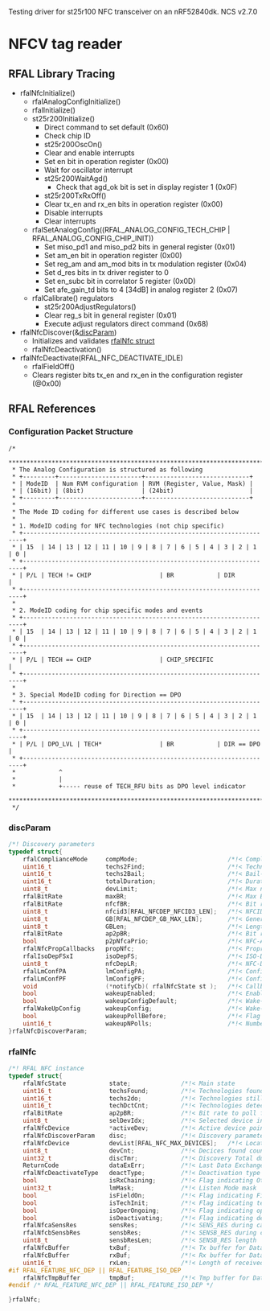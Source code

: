 Testing driver for st25r100 NFC transceiver on an nRF52840dk.
NCS v2.7.0

# NFCV tag reader

## RFAL Library Tracing

- rfalNfcInitialize()
    - rfalAnalogConfigInitialize()
    - rfalInitialize()
    - st25r200Initialize()
        - Direct command to set default (0x60)
        - Check chip ID
        - st25r200OscOn()
        - Clear and enable interrupts
        - Set en bit in operation register (0x00)
        - Wait for oscillator interrupt
        - st25r200WaitAgd()
            - Check that agd_ok bit is set in display register 1 (0x0F)
        - st25r200TxRxOff()
        - Clear tx_en and rx_en bits in operation register (0x00)
        - Disable interrupts
        - Clear interrupts
    - rfalSetAnalogConfig((RFAL_ANALOG_CONFIG_TECH_CHIP | RFAL_ANALOG_CONFIG_CHIP_INIT))
        - Set miso_pd1 and miso_pd2 bits in general register (0x01)
        - Set am_en bit in operation register (0x00)
        - Set reg_am and am_mod bits in tx modulation register (0x04)
        - Set d_res bits in tx driver register to 0
        - Set en_subc bit in correlator 5 register (0x0D)
        - Set afe_gain_td bits to 4 [34dB] in analog register 2 (0x07)
    - rfalCalibrate() regulators
        - st25r200AdjustRegulators()
        - Clear reg_s bit in general register (0x01)
        - Execute adjust regulators direct command (0x68)
- rfalNfcDiscover(&[discParam](#discParam))
    - Initializes and validates [rfalNfc struct](#rfalNfc)
    - rfalNfcDeactivation()
- rfalNfcDeactivate(RFAL_NFC_DEACTIVATE_IDLE)
    - rfalFieldOff()
    - Clears register bits tx_en and rx_en in the configuration register (@0x00)

## RFAL References

### Configuration Packet Structure
```
/*
 ******************************************************************************
 * The Analog Configuration is structured as following
 * +---------+-----------------------+-----------------------------+
 * | ModeID  | Num RVM configuration | RVM (Register, Value, Mask) |
 * | (16bit) | (8bit)                | (24bit)                     |
 * +---------+-----------------------+-----------------------------+
 *
 * The Mode ID coding for different use cases is described below
 * 
 * 1. ModeID coding for NFC technologies (not chip specific)
 * +----------------------------------------------------------------------+
 * | 15  | 14 | 13 | 12 | 11 | 10 | 9 | 8 | 7 | 6 | 5 | 4 | 3 | 2 | 1 | 0 |
 * +----------------------------------------------------------------------+
 * | P/L | TECH != CHIP                   | BR            | DIR           |
 * +----------------------------------------------------------------------+
 * 
 * 2. ModeID coding for chip specific modes and events
 * +----------------------------------------------------------------------+
 * | 15  | 14 | 13 | 12 | 11 | 10 | 9 | 8 | 7 | 6 | 5 | 4 | 3 | 2 | 1 | 0 |
 * +----------------------------------------------------------------------+
 * | P/L | TECH == CHIP                   | CHIP_SPECIFIC                 |
 * +----------------------------------------------------------------------+
 * 
 * 3. Special ModeID coding for Direction == DPO
 * +----------------------------------------------------------------------+
 * | 15  | 14 | 13 | 12 | 11 | 10 | 9 | 8 | 7 | 6 | 5 | 4 | 3 | 2 | 1 | 0 |
 * +----------------------------------------------------------------------+
 * | P/L | DPO_LVL | TECH*                | BR            | DIR == DPO    |
 * +----------------------------------------------------------------------+
 *            ^
 *            | 
 *            +----- reuse of TECH_RFU bits as DPO level indicator
 ******************************************************************************
 */
```

### discParam

```c
/*! Discovery parameters                                                                                                             */
typedef struct{
    rfalComplianceMode     compMode;                         /*!< Compliancy mode to be used                                         */
    uint16_t               techs2Find;                       /*!< Technologies to search for                                         */
    uint16_t               techs2Bail;                       /*!< Bail-out after certain NFC technologies                            */
    uint16_t               totalDuration;                    /*!< Duration of a whole Poll + Listen cycle        NCI 2.1 Table 46    */
    uint8_t                devLimit;                         /*!< Max number of devices                      Activity 2.1  Table 11  */
    rfalBitRate            maxBR;                            /*!< Max Bit rate to be used                        NCI 2.1  Table 28   */
    rfalBitRate            nfcfBR;                           /*!< Bit rate to poll for NFC-F                     NCI 2.1  Table 27   */
    uint8_t                nfcid3[RFAL_NFCDEP_NFCID3_LEN];   /*!< NFCID3 to be used on the ATR_REQ/ATR_RES                           */
    uint8_t                GB[RFAL_NFCDEP_GB_MAX_LEN];       /*!< General bytes to be used on the ATR-REQ        NCI 2.1  Table 29   */
    uint8_t                GBLen;                            /*!< Length of the General Bytes                    NCI 2.1  Table 29   */
    rfalBitRate            ap2pBR;                           /*!< Bit rate to poll for AP2P                      NCI 2.1  Table 31   */
    bool                   p2pNfcaPrio;                      /*!< NFC-A P2P (true) or ISO14443-4/T4T (false) priority                */
    rfalNfcPropCallbacks   propNfc;                          /*!< Proprietary Technlogy callbacks                                    */
    rfalIsoDepFSxI         isoDepFS;                         /*!< ISO-DEP Poller announced maximum frame size   Digital 2.2 Table 60 */
    uint8_t                nfcDepLR;                         /*!< NFC-DEP Poller & Listener maximum frame size  Digital 2.2 Table 90 */
    rfalLmConfPA           lmConfigPA;                       /*!< Configuration for Passive Listen mode NFC-A                        */
    rfalLmConfPF           lmConfigPF;                       /*!< Configuration for Passive Listen mode NFC-A                        */
    void                   (*notifyCb)( rfalNfcState st );   /*!< Callback to Notify upper layer                                     */
    bool                   wakeupEnabled;                    /*!< Enable Wake-Up mode before polling                                 */
    bool                   wakeupConfigDefault;              /*!< Wake-Up mode default configuration                                 */
    rfalWakeUpConfig       wakeupConfig;                     /*!< Wake-Up mode configuration                                         */
    bool                   wakeupPollBefore;                 /*!< Flag to Poll wakeupNPolls times before entering Wake-up            */
    uint16_t               wakeupNPolls;                     /*!< Number of polling cycles before|after entering Wake-up             */
}rfalNfcDiscoverParam;
```

### rfalNfc

```c
/*! RFAL NFC instance                                                                                */
typedef struct{
    rfalNfcState            state;              /*!< Main state                                      */
    uint16_t                techsFound;         /*!< Technologies found bitmask                      */
    uint16_t                techs2do;           /*!< Technologies still to be performed              */
    uint16_t                techDctCnt;         /*!< Technologies detection counter (before WU)      */
    rfalBitRate             ap2pBR;             /*!< Bit rate to poll for AP2P                       */
    uint8_t                 selDevIdx;          /*!< Selected device index                           */
    rfalNfcDevice           *activeDev;         /*!< Active device pointer                           */
    rfalNfcDiscoverParam    disc;               /*!< Discovery parameters                            */
    rfalNfcDevice           devList[RFAL_NFC_MAX_DEVICES];   /*!< Location of device list            */
    uint8_t                 devCnt;             /*!< Decices found counter                           */
    uint32_t                discTmr;            /*!< Discovery Total duration timer                  */
    ReturnCode              dataExErr;          /*!< Last Data Exchange error                        */
    rfalNfcDeactivateType   deactType;          /*!< Deactivation type                               */
    bool                    isRxChaining;       /*!< Flag indicating Other device is chaining        */
    uint32_t                lmMask;             /*!< Listen Mode mask                                */
    bool                    isFieldOn;          /*!< Flag indicating Fieldon for Passive Poll        */
    bool                    isTechInit;         /*!< Flag indicating technology has been set         */
    bool                    isOperOngoing;      /*!< Flag indicating operation is ongoing            */
    bool                    isDeactivating;     /*!< Flag indicating deactivation is ongoing         */
    rfalNfcaSensRes         sensRes;            /*!< SENS_RES during card detection and activation   */
    rfalNfcbSensbRes        sensbRes;           /*!< SENSB_RES during card detection and activation  */
    uint8_t                 sensbResLen;        /*!< SENSB_RES length                                */
    rfalNfcBuffer           txBuf;              /*!< Tx buffer for Data Exchange                     */
    rfalNfcBuffer           rxBuf;              /*!< Rx buffer for Data Exchange                     */
    uint16_t                rxLen;              /*!< Length of received data on Data Exchange        */
#if RFAL_FEATURE_NFC_DEP || RFAL_FEATURE_ISO_DEP
    rfalNfcTmpBuffer        tmpBuf;             /*!< Tmp buffer for Data Exchange                    */
#endif /* RFAL_FEATURE_NFC_DEP || RFAL_FEATURE_ISO_DEP */

}rfalNfc;
```